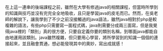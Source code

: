 在上這一連串的後端課程之前，雖然在大學有修過java的相關課程，但當時所學到的知識與技巧並沒有完完全全地吸收，且只是學習java的皮毛而已。然而，在吳老師的解說下，讓我學到了不少之前沒接觸過的java語法，雖然java相對於php是較複雜的語法，有些php只需要寫一面程式碼，java則需要分成兩三面寫，但是我覺得java裡的「類別」真的很方便，只要自定義你要的類別名稱，到哪面java都能自由地運用該類別。java雖然複雜，但只要用心學習，將所學習到的知識一個個的連接起來，並且融會貫通，想必能發現其中的奧妙，寫出成就感！